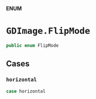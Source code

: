 **ENUM**

# `GDImage.FlipMode`

```swift
public enum FlipMode
```

## Cases
### `horizontal`

```swift
case horizontal
```
